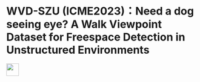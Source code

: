 # WVD-SZU (ICME2023)：Need a dog seeing eye? A Walk Viewpoint Dataset for Freespace Detection in Unstructured Environments
<img src="https://githubusercontent.com/SensingAI/WVD-SZU/tree/main/images/logo_03.jpg" width="33" >
